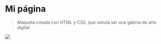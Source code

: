 # Mi página

> Maqueta creada con HTML y CSS, que simula ser una galeria de arte digital.

![](https://i.imgur.com/eSw5mHB.jpg)
